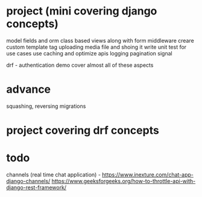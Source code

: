 # project (mini covering django concepts)
model fields and orm
class based views along with form
middleware
creare custom template tag
uploading media file and shoing it 
write unit test for use cases
use caching and optimize apis
logging
pagination
signal

drf - authentication demo cover almost all of these aspects 

# advance
squashing, reversing migrations


# project covering drf concepts


# todo
channels (real time chat application) - 
https://www.inexture.com/chat-app-django-channels/
https://www.geeksforgeeks.org/how-to-throttle-api-with-django-rest-framework/


